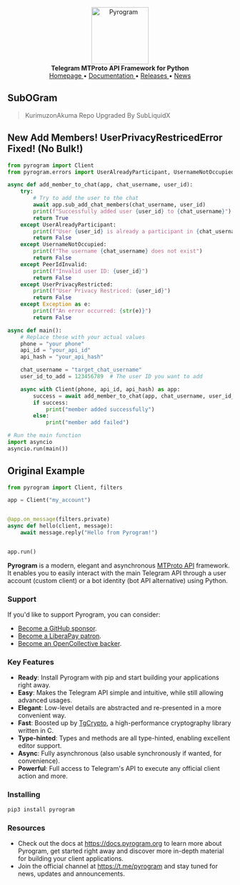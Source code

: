 <p align="center">
    <a href="https://github.com/pyrogram/pyrogram">
        <img src="https://docs.pyrogram.org/_static/pyrogram.png" alt="Pyrogram" width="128">
    </a>
    <br>
    <b>Telegram MTProto API Framework for Python</b>
    <br>
    <a href="https://pyrogram.org">
        Homepage
    </a>
    •
    <a href="https://docs.pyrogram.org">
        Documentation
    </a>
    •
    <a href="https://docs.pyrogram.org/releases">
        Releases
    </a>
    •
    <a href="https://t.me/pyrogram">
        News
    </a>
</p>

## SubOGram

> KurimuzonAkuma Repo Upgraded By SubLiquidX

## New Add Members! UserPrivacyRestricedError Fixed! (No Bulk!)

``` python
from pyrogram import Client
from pyrogram.errors import UserAlreadyParticipant, UsernameNotOccupied, PeerIdInvalid

async def add_member_to_chat(app, chat_username, user_id):
    try:
        # Try to add the user to the chat
        await app.sub_add_chat_members(chat_username, user_id)
        print(f"Successfully added user {user_id} to {chat_username}")
        return True
    except UserAlreadyParticipant:
        print(f"User {user_id} is already a participant in {chat_username}")
        return False
    except UsernameNotOccupied:
        print(f"The username {chat_username} does not exist")
        return False
    except PeerIdInvalid:
        print(f"Invalid user ID: {user_id}")
        return False
    except UserPrivacyRestricted:
        print(f"User Privacy Restriced: {user_id}")
        return False
    except Exception as e:
        print(f"An error occurred: {str(e)}")
        return False

async def main():
    # Replace these with your actual values
    phone = "your phone"
    api_id = "your_api_id"
    api_hash = "your_api_hash"

    chat_username = "target_chat_username"
    user_id_to_add = 123456789  # The user ID you want to add

    async with Client(phone, api_id, api_hash) as app:
        success = await add_member_to_chat(app, chat_username, user_id_to_add)
        if success:
            print("member added successfully")
        else:
            print("member add failed")

# Run the main function
import asyncio
asyncio.run(main())
```
## Original Example
``` python
from pyrogram import Client, filters

app = Client("my_account")


@app.on_message(filters.private)
async def hello(client, message):
    await message.reply("Hello from Pyrogram!")


app.run()
```

**Pyrogram** is a modern, elegant and asynchronous [MTProto API](https://docs.pyrogram.org/topics/mtproto-vs-botapi)
framework. It enables you to easily interact with the main Telegram API through a user account (custom client) or a bot
identity (bot API alternative) using Python.

### Support

If you'd like to support Pyrogram, you can consider:

- [Become a GitHub sponsor](https://github.com/sponsors/delivrance).
- [Become a LiberaPay patron](https://liberapay.com/delivrance).
- [Become an OpenCollective backer](https://opencollective.com/pyrogram).

### Key Features

- **Ready**: Install Pyrogram with pip and start building your applications right away.
- **Easy**: Makes the Telegram API simple and intuitive, while still allowing advanced usages.
- **Elegant**: Low-level details are abstracted and re-presented in a more convenient way.
- **Fast**: Boosted up by [TgCrypto](https://github.com/pyrogram/tgcrypto), a high-performance cryptography library written in C.  
- **Type-hinted**: Types and methods are all type-hinted, enabling excellent editor support.
- **Async**: Fully asynchronous (also usable synchronously if wanted, for convenience).
- **Powerful**: Full access to Telegram's API to execute any official client action and more.

### Installing

``` bash
pip3 install pyrogram
```

### Resources

- Check out the docs at https://docs.pyrogram.org to learn more about Pyrogram, get started right
away and discover more in-depth material for building your client applications.
- Join the official channel at https://t.me/pyrogram and stay tuned for news, updates and announcements.
